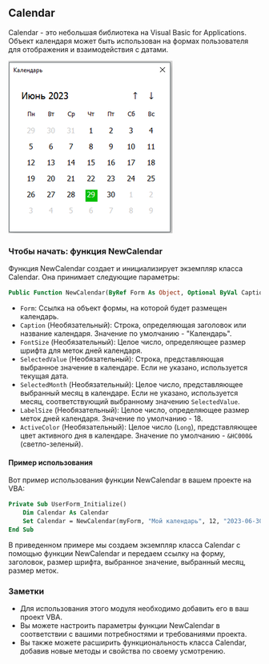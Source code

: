 ## Calendar

Calendar - это небольшая библиотека на Visual Basic for Applications. Объект календаря может быть использован на формах пользователя для отображения и взаимодействия с датами.

![Calendar](<assets/Screenshot 2023-06-29 081231.png>)

### Чтобы начать: функция NewCalendar

Функция NewCalendar создает и инициализирует экземпляр класса Calendar. Она принимает следующие параметры:

```vb
Public Function NewCalendar(ByRef Form As Object, Optional ByVal Caption As String = "Календарь", Optional ByVal FontSize As Integer, Optional ByVal SelectedValue As String, Optional ByVal SelectedMonth As Integer = -1, Optional ByVal LabelSize As Integer = 18, Optional ByVal ActiveColor As Long = &HC000&) As Calendar
```

- `Form`: Ссылка на объект формы, на которой будет размещен календарь.
- `Caption` (Необязательный): Строка, определяющая заголовок или название календаря. Значение по умолчанию - "Календарь".
- `FontSize` (Необязательный): Целое число, определяющее размер шрифта для меток дней календаря.
- `SelectedValue` (Необязательный): Строка, представляющая выбранное значение в календаре. Если не указано, используется текущая дата.
- `SelectedMonth` (Необязательный): Целое число, представляющее выбранный месяц в календаре. Если не указано, используется месяц, соответствующий выбранному значению `SelectedValue`.
- `LabelSize` (Необязательный): Целое число, определяющее размер меток дней календаря. Значение по умолчанию - 18.
- `ActiveColor` (Необязательный): Целое число (`Long`), представляющее цвет активного дня в календаре. Значение по умолчанию - `&HC000&` (светло-зеленый).

#### Пример использования

Вот пример использования функции NewCalendar в вашем проекте на VBA:

```vb
Private Sub UserForm_Initialize()
    Dim Calendar As Calendar
    Set Calendar = NewCalendar(myForm, "Мой календарь", 12, "2023-06-30", 6, 20)
End Sub
```

В приведенном примере мы создаем экземпляр класса Calendar с помощью функции NewCalendar и передаем ссылку на форму, заголовок, размер шрифта, выбранное значение, выбранный месяц, размер меток.

### Заметки

- Для использования этого модуля необходимо добавить его в ваш проект VBA.
- Вы можете настроить параметры функции NewCalendar в соответствии с вашими потребностями и требованиями проекта.
- Вы также можете расширить функциональность класса Calendar, добавив новые методы и свойства по своему усмотрению.
